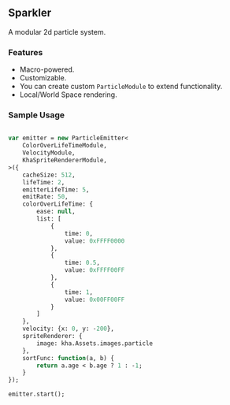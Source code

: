## Sparkler  
A modular 2d particle system.

### Features  
* Macro-powered.
* Customizable.
* You can create custom `ParticleModule` to extend functionality.
* Local/World Space rendering.

### Sample Usage  

```haxe

var emitter = new ParticleEmitter<
	ColorOverLifeTimeModule,
	VelocityModule,
	KhaSpriteRendererModule,
>({
	cacheSize: 512,
	lifeTime: 2,
	emitterLifeTime: 5,
	emitRate: 50,
	colorOverLifeTime: {
		ease: null,
		list: [
			{
				time: 0,
				value: 0xFFFF0000
			},
			{
				time: 0.5,
				value: 0xFFFF00FF
			},
			{
				time: 1,
				value: 0x00FF00FF
			}
		]
	},
	velocity: {x: 0, y: -200},
	spriteRenderer: {
		image: kha.Assets.images.particle
	},
	sortFunc: function(a, b) {
		return a.age < b.age ? 1 : -1;
	}
});

emitter.start();


```